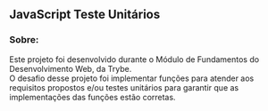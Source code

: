 ## JavaScript Teste Unitários

### Sobre:
Este projeto foi desenvolvido durante o Módulo de Fundamentos do Desenvolvimento Web, da Trybe.<br>
O desafio desse projeto foi implementar funções para atender aos requisitos propostos e/ou testes unitários para garantir que as implementações das funções estão corretas.
